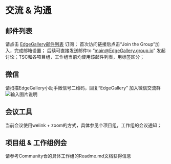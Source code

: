 # 交流 & 沟通

## 邮件列表
请点击 [EdgeGallery邮件列表](https://groups.io/g/edgegallery ) 订阅；
首次访问链接后点击“Join the Group”加入，完成邮箱设置；
后续可直接发送邮件to “main@EdgeGallery.group.io” 发起讨论；TSC和各项目组，工作组当前均使用该邮件列表，用标签区分；

## 微信
请扫描EdgeGallery小助手微信号二维码，回复“EdgeGallery” 加入微信交流群
![输入图片说明](https://gitee.com/edgegallery/community/blob/master/operation/EdgeGalleryweixin.jpg "在这里输入图片标题")


## 会议工具
当前会议使用welink + zoom的方式，具体参见个项目组，工作组的会议通知；


## 项目组 & 工作组例会
请参考Community仓的具体工作组的Readme.md文档获得信息

